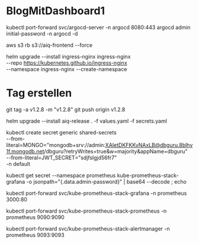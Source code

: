 # BlogMitDashboard1



kubectl port-forward svc/argocd-server -n argocd 8080:443
argocd admin initial-password -n argocd -d

aws s3 rb s3://aiq-frontend --force


helm upgrade --install ingress-nginx ingress-nginx \
  --repo https://kubernetes.github.io/ingress-nginx \
  --namespace ingress-nginx --create-namespace

  # Tag erstellen 
  git tag -a v1.2.8 -m "v1.2.8"
  git push origin v1.2.8


  helm upgrade --install aiq-release . -f values.yaml -f secrets.yaml



  kubectl create secret generic shared-secrets \
  --from-literal=MONGO="mongodb+srv://admin:XAIetDKFKKvNAxLB@dbguru.8blhy1f.mongodb.net/dbguru?retryWrites=true&w=majority&appName=dbguru" \
  --from-literal=JWT_SECRET="sdjfslgjd56fr7" \
  -n default


kubectl get secret --namespace prometheus kube-prometheus-stack-grafana -o jsonpath="{.data.admin-password}" | base64 --decode ; echo


kubectl port-forward svc/kube-prometheus-stack-grafana -n prometheus 3000:80

kubectl port-forward svc/kube-prometheus-stack-prometheus -n prometheus 9090:9090

kubectl port-forward svc/kube-prometheus-stack-alertmanager -n prometheus 9093:9093
